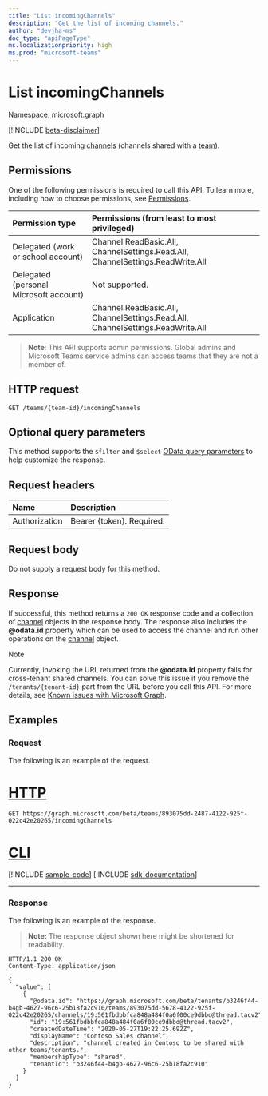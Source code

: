 ```yaml
---
title: "List incomingChannels"
description: "Get the list of incoming channels."
author: "devjha-ms"
doc_type: "apiPageType"
ms.localizationpriority: high
ms.prod: "microsoft-teams"
---
```


# List incomingChannels
Namespace: microsoft.graph

[!INCLUDE [beta-disclaimer](../../includes/beta-disclaimer.md)]

Get the list of incoming [channels](../resources/channel.md) (channels shared with a [team](../resources/team.md)).

## Permissions
One of the following permissions is required to call this API. To learn more, including how to choose permissions, see [Permissions](/graph/permissions-reference).

|Permission type|Permissions (from least to most privileged)|
|:---|:---|
|Delegated (work or school account) | Channel.ReadBasic.All, ChannelSettings.Read.All, ChannelSettings.ReadWrite.All |
|Delegated (personal Microsoft account) | Not supported.    |
|Application | Channel.ReadBasic.All, ChannelSettings.Read.All, ChannelSettings.ReadWrite.All |

> **Note**: This API supports admin permissions. Global admins and Microsoft Teams service admins can access teams that they are not a member of.

## HTTP request

<!-- {
  "blockType": "ignored"
}
-->
``` http
GET /teams/{team-id}/incomingChannels
```

## Optional query parameters
This method supports the `$filter` and `$select` [OData query parameters](/graph/query-parameters) to help customize the response.

## Request headers
|Name|Description|
|:---|:---|
|Authorization|Bearer {token}. Required.|

## Request body
Do not supply a request body for this method.

## Response

If successful, this method returns a `200 OK` response code and a collection of [channel](../resources/channel.md) objects in the response body. The response also includes the **@odata.id** property which can be used to access the channel and run other operations on the [channel](../resources/channel.md) object.

> [!Note]
> Currently, invoking the URL returned from the **@odata.id** property fails for cross-tenant shared channels. You can solve this issue if you remove the `/tenants/{tenant-id}` part from the URL before you call this API. For more details, see [Known issues with Microsoft Graph](/graph/known-issues#unable-to-access-a-cross-tenant-shared-channel-when-the-request-url-contains-tenantscross-tenant-id).

## Examples

### Request
The following is an example of the request.

# [HTTP](#tab/http)
<!-- {
  "blockType": "request",
  "name": "list_channel"
}
-->
``` http
GET https://graph.microsoft.com/beta/teams/893075dd-2487-4122-925f-022c42e20265/incomingChannels
```

# [CLI](#tab/cli)
[!INCLUDE [sample-code](../includes/snippets/cli/list-channel-cli-snippets.md)]
[!INCLUDE [sdk-documentation](../includes/snippets/snippets-sdk-documentation-link.md)]

---

### Response
The following is an example of the response.
>**Note:** The response object shown here might be shortened for readability.
<!-- {
  "blockType": "response",
  "truncated": true,
  "@odata.type": "microsoft.graph.channel",
  "isCollection": true
}
-->
``` http
HTTP/1.1 200 OK
Content-Type: application/json

{
  "value": [
    {
      "@odata.id": "https://graph.microsoft.com/beta/tenants/b3246f44-b4gb-4627-96c6-25b18fa2c910/teams/893075dd-5678-4122-925f-022c42e20265/channels/19:561fbdbbfca848a484f0a6f00ce9dbbd@thread.tacv2",
      "id": "19:561fbdbbfca848a484f0a6f00ce9dbbd@thread.tacv2",
      "createdDateTime": "2020-05-27T19:22:25.692Z",
      "displayName": "Contoso Sales channel",
      "description": "channel created in Contoso to be shared with other teams/tenants.",
      "membershipType": "shared",
      "tenantId": "b3246f44-b4gb-4627-96c6-25b18fa2c910"
    }
  ]
}
```

